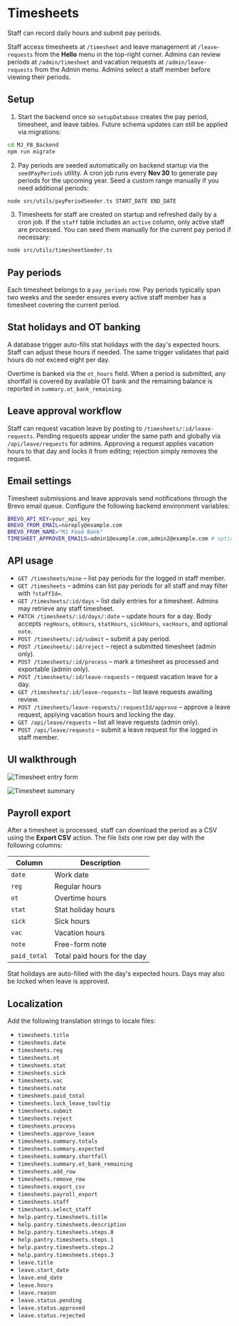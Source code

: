 # Timesheets

Staff can record daily hours and submit pay periods.

Staff access timesheets at `/timesheet` and leave management at `/leave-requests`
from the **Hello** menu in the top-right corner. Admins can review periods at
`/admin/timesheet` and vacation requests at `/admin/leave-requests` from the
Admin menu. Admins select a staff member before viewing their periods.

## Setup

1. Start the backend once so `setupDatabase` creates the pay period, timesheet, and leave tables.
   Future schema updates can still be applied via migrations:

```bash
cd MJ_FB_Backend
npm run migrate
```

2. Pay periods are seeded automatically on backend startup via the
   `seedPayPeriods` utility. A cron job runs every **Nov 30** to generate
   pay periods for the upcoming year. Seed a custom range manually if you
   need additional periods:

```bash
node src/utils/payPeriodSeeder.ts START_DATE END_DATE
```

3. Timesheets for staff are created on startup and refreshed daily by a cron
   job. If the `staff` table includes an `active` column, only active staff are
   processed. You can seed them manually for the current pay period if
   necessary:

```bash
node src/utils/timesheetSeeder.ts
```

## Pay periods

Each timesheet belongs to a `pay_periods` row. Pay periods typically span two
weeks and the seeder ensures every active staff member has a timesheet covering
the current period.

## Stat holidays and OT banking

A database trigger auto-fills stat holidays with the day's expected hours.
Staff can adjust these hours if needed. The same trigger validates that paid
hours do not exceed eight per day.

Overtime is banked via the `ot_hours` field. When a period is submitted, any
shortfall is covered by available OT bank and the remaining balance is reported
in `summary.ot_bank_remaining`.

## Leave approval workflow

Staff can request vacation leave by posting to
`/timesheets/:id/leave-requests`. Pending requests appear under the same path
and globally via `/api/leave/requests` for admins. Approving a request applies
vacation hours to that day and locks it from editing; rejection simply removes
the request.

## Email settings

Timesheet submissions and leave approvals send notifications through the Brevo
email queue. Configure the following backend environment variables:

```bash
BREVO_API_KEY=your_api_key
BREVO_FROM_EMAIL=noreply@example.com
BREVO_FROM_NAME="MJ Food Bank"
TIMESHEET_APPROVER_EMAILS=admin1@example.com,admin2@example.com # optional
```

## API usage

- `GET /timesheets/mine` – list pay periods for the logged in staff member.
- `GET /timesheets` – admins can list pay periods for all staff and may filter with `?staffId=`.
- `GET /timesheets/:id/days` – list daily entries for a timesheet. Admins may retrieve any staff timesheet.
- `PATCH /timesheets/:id/days/:date` – update hours for a day. Body accepts `regHours`, `otHours`, `statHours`, `sickHours`, `vacHours`, and optional `note`.
- `POST /timesheets/:id/submit` – submit a pay period.
- `POST /timesheets/:id/reject` – reject a submitted timesheet (admin only).
- `POST /timesheets/:id/process` – mark a timesheet as processed and exportable (admin only).
- `POST /timesheets/:id/leave-requests` – request vacation leave for a day.
- `GET /timesheets/:id/leave-requests` – list leave requests awaiting review.
- `POST /timesheets/leave-requests/:requestId/approve` – approve a leave request, applying vacation hours and locking the day.
- `GET /api/leave/requests` – list all leave requests (admin only).
- `POST /api/leave/requests` – submit a leave request for the logged in staff member.

## UI walkthrough

![Timesheet entry form](https://via.placeholder.com/600x400?text=Timesheet+Entry+Form)

![Timesheet summary](https://via.placeholder.com/600x400?text=Timesheet+Summary)

## Payroll export

After a timesheet is processed, staff can download the period as a CSV using the **Export CSV** action. The file lists one row per day with the following columns:

| Column       | Description                  |
| ------------ | ---------------------------- |
| `date`       | Work date                    |
| `reg`        | Regular hours                |
| `ot`         | Overtime hours               |
| `stat`       | Stat holiday hours           |
| `sick`       | Sick hours                   |
| `vac`        | Vacation hours               |
| `note`       | Free-form note               |
| `paid_total` | Total paid hours for the day |

Stat holidays are auto-filled with the day's expected hours. Days may also be locked when leave is approved.

## Localization

Add the following translation strings to locale files:

- `timesheets.title`
- `timesheets.date`
- `timesheets.reg`
- `timesheets.ot`
- `timesheets.stat`
- `timesheets.sick`
- `timesheets.vac`
- `timesheets.note`
- `timesheets.paid_total`
- `timesheets.lock_leave_tooltip`
- `timesheets.submit`
- `timesheets.reject`
- `timesheets.process`
- `timesheets.approve_leave`
- `timesheets.summary.totals`
- `timesheets.summary.expected`
- `timesheets.summary.shortfall`
- `timesheets.summary.ot_bank_remaining`
- `timesheets.add_row`
- `timesheets.remove_row`
- `timesheets.export_csv`
- `timesheets.payroll_export`
- `timesheets.staff`
- `timesheets.select_staff`
- `help.pantry.timesheets.title`
- `help.pantry.timesheets.description`
- `help.pantry.timesheets.steps.0`
- `help.pantry.timesheets.steps.1`
- `help.pantry.timesheets.steps.2`
- `help.pantry.timesheets.steps.3`
- `leave.title`
- `leave.start_date`
- `leave.end_date`
- `leave.hours`
- `leave.reason`
- `leave.status.pending`
- `leave.status.approved`
- `leave.status.rejected`
